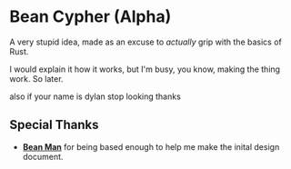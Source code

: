 # Bean Cypher (Alpha)
A very stupid idea, made as an excuse to *actually* grip with the basics of Rust.

I would explain it how it works, but I'm busy, you know, making the thing work. So later.

also if your name is dylan stop looking thanks

## Special Thanks
- **[Bean Man](https://twitch.tv/beandhd)** for being based enough to help me make the inital design document.